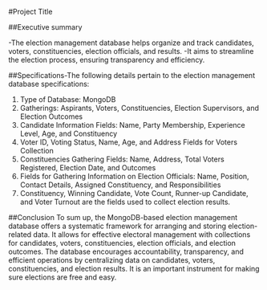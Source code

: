 #Project Title

##Executive summary

-The election management database helps organize and track candidates, voters, constituencies, election officials, and results. 
-It aims to streamline the election process, ensuring transparency and efficiency.


##Specifications-The following details pertain to the election management database specifications:

1. Type of Database: MongoDB
2. Gatherings: Aspirants, Voters, Constituencies, Election Supervisors, and Election Outcomes
3. Candidate Information Fields: Name, Party Membership, Experience Level, Age, and Constituency
4. Voter ID, Voting Status, Name, Age, and Address Fields for Voters Collection
5. Constituencies Gathering Fields: Name, Address, Total Voters Registered, Election Date, and Outcomes
6. Fields for Gathering Information on Election Officials: Name, Position, Contact Details, Assigned Constituency, and Responsibilities
7. Constituency, Winning Candidate, Vote Count, Runner-up Candidate, and Voter Turnout are the fields used to collect election results.


##Conclusion
To sum up, the MongoDB-based election management database offers a systematic framework for arranging and storing election-related data. It allows for effective electoral management with collections for candidates, voters, constituencies, election officials, and election outcomes. The database encourages accountability, transparency, and efficient operations by centralizing data on candidates, voters, constituencies, and election results. It is an important instrument for making sure elections are free and easy.